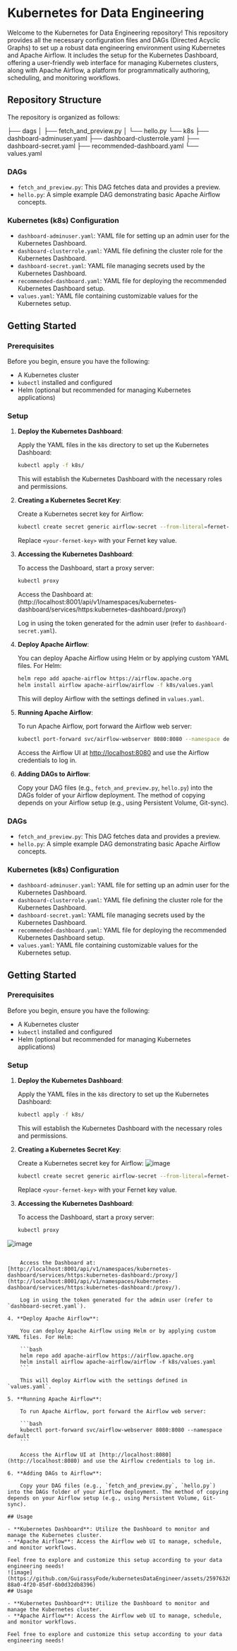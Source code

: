 
# Kubernetes for Data Engineering

Welcome to the Kubernetes for Data Engineering repository! This repository provides all the necessary configuration files and DAGs (Directed Acyclic Graphs) to set up a robust data engineering environment using Kubernetes and Apache Airflow. It includes the setup for the Kubernetes Dashboard, offering a user-friendly web interface for managing Kubernetes clusters, along with Apache Airflow, a platform for programmatically authoring, scheduling, and monitoring workflows.

## Repository Structure

The repository is organized as follows:

├── dags
│ ├── fetch_and_preview.py
│ └── hello.py
└── k8s
├── dashboard-adminuser.yaml
├── dashboard-clusterrole.yaml
├── dashboard-secret.yaml
├── recommended-dashboard.yaml
└── values.yaml



### DAGs

- `fetch_and_preview.py`: This DAG fetches data and provides a preview.
- `hello.py`: A simple example DAG demonstrating basic Apache Airflow concepts.

### Kubernetes (k8s) Configuration

- `dashboard-adminuser.yaml`: YAML file for setting up an admin user for the Kubernetes Dashboard.
- `dashboard-clusterrole.yaml`: YAML file defining the cluster role for the Kubernetes Dashboard.
- `dashboard-secret.yaml`: YAML file managing secrets used by the Kubernetes Dashboard.
- `recommended-dashboard.yaml`: YAML file for deploying the recommended Kubernetes Dashboard setup.
- `values.yaml`: YAML file containing customizable values for the Kubernetes setup.

## Getting Started

### Prerequisites

Before you begin, ensure you have the following:

- A Kubernetes cluster
- `kubectl` installed and configured
- Helm (optional but recommended for managing Kubernetes applications)

### Setup

1. **Deploy the Kubernetes Dashboard**:

    Apply the YAML files in the `k8s` directory to set up the Kubernetes Dashboard:

    ```bash
    kubectl apply -f k8s/
    ```

    This will establish the Kubernetes Dashboard with the necessary roles and permissions.

2. **Creating a Kubernetes Secret Key**:

    Create a Kubernetes secret key for Airflow:

    ```bash
    kubectl create secret generic airflow-secret --from-literal=fernet-key=<your-fernet-key>
    ```

    Replace `<your-fernet-key>` with your Fernet key value.

3. **Accessing the Kubernetes Dashboard**:

    To access the Dashboard, start a proxy server:

    ```bash
    kubectl proxy
    ```

    Access the Dashboard at: 
   (http://localhost:8001/api/v1/namespaces/kubernetes-dashboard/services/https:kubernetes-dashboard:/proxy/)
   

    Log in using the token generated for the admin user (refer to `dashboard-secret.yaml`).

5. **Deploy Apache Airflow**:

    You can deploy Apache Airflow using Helm or by applying custom YAML files. For Helm:

    ```bash
    helm repo add apache-airflow https://airflow.apache.org
    helm install airflow apache-airflow/airflow -f k8s/values.yaml
    ```

    This will deploy Airflow with the settings defined in `values.yaml`.

6. **Running Apache Airflow**:

    To run Apache Airflow, port forward the Airflow web server:

    ```bash
    kubectl port-forward svc/airflow-webserver 8080:8080 --namespace default
    ```

    Access the Airflow UI at [http://localhost:8080](http://localhost:8080) and use the Airflow credentials to log in.

7. **Adding DAGs to Airflow**:

    Copy your DAG files (e.g., `fetch_and_preview.py`, `hello.py`) into the DAGs folder of your Airflow deployment. The method of copying depends on your Airflow setup (e.g., using Persistent Volume, Git-sync).


### DAGs

- `fetch_and_preview.py`: This DAG fetches data and provides a preview.
- `hello.py`: A simple example DAG demonstrating basic Apache Airflow concepts.

### Kubernetes (k8s) Configuration

- `dashboard-adminuser.yaml`: YAML file for setting up an admin user for the Kubernetes Dashboard.
- `dashboard-clusterrole.yaml`: YAML file defining the cluster role for the Kubernetes Dashboard.
- `dashboard-secret.yaml`: YAML file managing secrets used by the Kubernetes Dashboard.
- `recommended-dashboard.yaml`: YAML file for deploying the recommended Kubernetes Dashboard setup.
- `values.yaml`: YAML file containing customizable values for the Kubernetes setup.

## Getting Started

### Prerequisites

Before you begin, ensure you have the following:

- A Kubernetes cluster
- `kubectl` installed and configured
- Helm (optional but recommended for managing Kubernetes applications)

### Setup

1. **Deploy the Kubernetes Dashboard**:

    Apply the YAML files in the `k8s` directory to set up the Kubernetes Dashboard:

    ```bash
    kubectl apply -f k8s/
    ```

    This will establish the Kubernetes Dashboard with the necessary roles and permissions.

2. **Creating a Kubernetes Secret Key**:

    Create a Kubernetes secret key for Airflow:
![image](https://github.com/GuirassyFode/kubernetesDataEngineer/assets/25976326/f767652c-a405-46b1-94f6-1d9650bf917d)

    ```bash
    kubectl create secret generic airflow-secret --from-literal=fernet-key=<your-fernet-key>
    ```

    Replace `<your-fernet-key>` with your Fernet key value.

3. **Accessing the Kubernetes Dashboard**:

    To access the Dashboard, start a proxy server:

    ```bash
    kubectl proxy

    
![image](https://github.com/GuirassyFode/kubernetesDataEngineer/assets/25976326/f7dc51ca-4d4b-4f28-b32a-4742cd30b9c7)
```

    Access the Dashboard at: [http://localhost:8001/api/v1/namespaces/kubernetes-dashboard/services/https:kubernetes-dashboard:/proxy/](http://localhost:8001/api/v1/namespaces/kubernetes-dashboard/services/https:kubernetes-dashboard:/proxy/).

    Log in using the token generated for the admin user (refer to `dashboard-secret.yaml`).

4. **Deploy Apache Airflow**:

    You can deploy Apache Airflow using Helm or by applying custom YAML files. For Helm:

    ```bash
    helm repo add apache-airflow https://airflow.apache.org
    helm install airflow apache-airflow/airflow -f k8s/values.yaml
    ```

    This will deploy Airflow with the settings defined in `values.yaml`.

5. **Running Apache Airflow**:

    To run Apache Airflow, port forward the Airflow web server:

    ```bash
    kubectl port-forward svc/airflow-webserver 8080:8080 --namespace default
    ```

    Access the Airflow UI at [http://localhost:8080](http://localhost:8080) and use the Airflow credentials to log in.

6. **Adding DAGs to Airflow**:

    Copy your DAG files (e.g., `fetch_and_preview.py`, `hello.py`) into the DAGs folder of your Airflow deployment. The method of copying depends on your Airflow setup (e.g., using Persistent Volume, Git-sync).

## Usage

- **Kubernetes Dashboard**: Utilize the Dashboard to monitor and manage the Kubernetes cluster.
- **Apache Airflow**: Access the Airflow web UI to manage, schedule, and monitor workflows.

Feel free to explore and customize this setup according to your data engineering needs!
![image](https://github.com/GuirassyFode/kubernetesDataEngineer/assets/25976326/25605288-88a0-4f20-85df-6b0d32db8396)
## Usage

- **Kubernetes Dashboard**: Utilize the Dashboard to monitor and manage the Kubernetes cluster.
- **Apache Airflow**: Access the Airflow web UI to manage, schedule, and monitor workflows.

Feel free to explore and customize this setup according to your data engineering needs!
